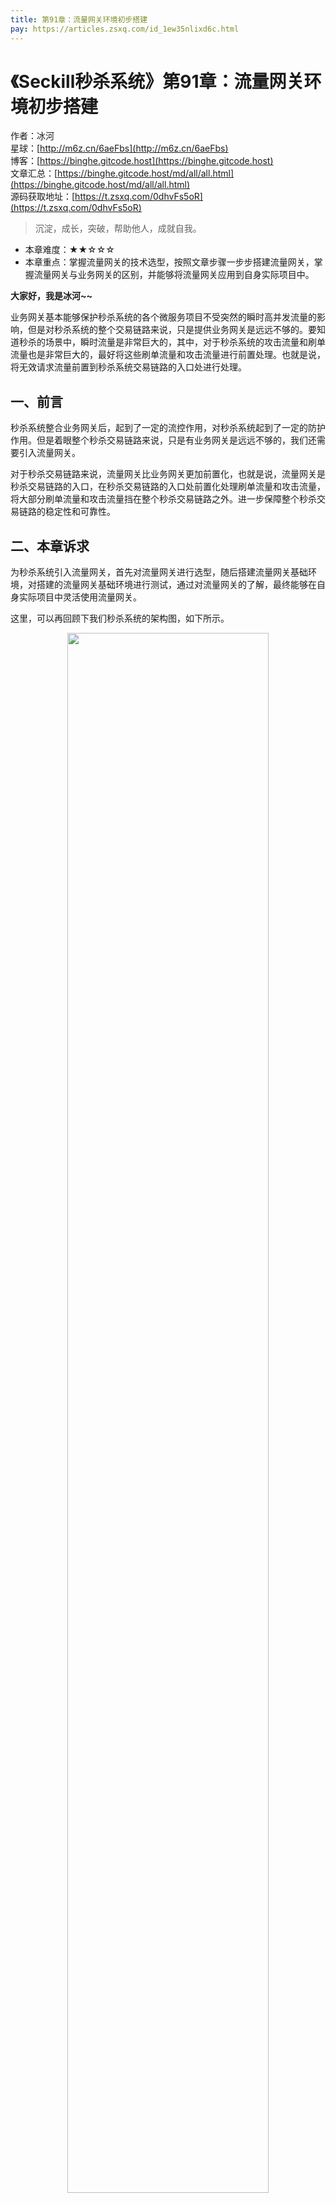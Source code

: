 ```yaml
---
title: 第91章：流量网关环境初步搭建
pay: https://articles.zsxq.com/id_1ew35nlixd6c.html
---
```


# 《Seckill秒杀系统》第91章：流量网关环境初步搭建

作者：冰河
<br/>星球：[http://m6z.cn/6aeFbs](http://m6z.cn/6aeFbs)
<br/>博客：[https://binghe.gitcode.host](https://binghe.gitcode.host)
<br/>文章汇总：[https://binghe.gitcode.host/md/all/all.html](https://binghe.gitcode.host/md/all/all.html)
<br/>源码获取地址：[https://t.zsxq.com/0dhvFs5oR](https://t.zsxq.com/0dhvFs5oR)

> 沉淀，成长，突破，帮助他人，成就自我。

* 本章难度：★★☆☆☆
* 本章重点：掌握流量网关的技术选型，按照文章步骤一步步搭建流量网关，掌握流量网关与业务网关的区别，并能够将流量网关应用到自身实际项目中。

**大家好，我是冰河~~**

业务网关基本能够保护秒杀系统的各个微服务项目不受突然的瞬时高并发流量的影响，但是对秒杀系统的整个交易链路来说，只是提供业务网关是远远不够的。要知道秒杀的场景中，瞬时流量是非常巨大的，其中，对于秒杀系统的攻击流量和刷单流量也是非常巨大的，最好将这些刷单流量和攻击流量进行前置处理。也就是说，将无效请求流量前置到秒杀系统交易链路的入口处进行处理。

## 一、前言

秒杀系统整合业务网关后，起到了一定的流控作用，对秒杀系统起到了一定的防护作用。但是着眼整个秒杀交易链路来说，只是有业务网关是远远不够的，我们还需要引入流量网关。

对于秒杀交易链路来说，流量网关比业务网关更加前置化，也就是说，流量网关是秒杀交易链路的入口，在秒杀交易链路的入口处前置化处理刷单流量和攻击流量，将大部分刷单流量和攻击流量挡在整个秒杀交易链路之外。进一步保障整个秒杀交易链路的稳定性和可靠性。

## 二、本章诉求

为秒杀系统引入流量网关，首先对流量网关进行选型，随后搭建流量网关基础环境，对搭建的流量网关基础环境进行测试，通过对流量网关的了解，最终能够在自身实际项目中灵活使用流量网关。

这里，可以再回顾下我们秒杀系统的架构图，如下所示。

<div align="center">
    <img src="https://binghe.gitcode.host/images/project/seckill/scekill-2023-05-10-003.png?raw=true" width="80%">
    <br/>
</div>

具体可以参见：《[第6章：秒杀系统总体方案目标与架构设计](https://articles.zsxq.com/id_6beq5lgdxv16.html)》的内容，这里不再赘述。

## 三、流量网关选型

流量网关选型的一个重要前提就是网关要能够承载超大流量，并且性能要高，占用的资源要少。众所众知，Nginx作为大部分互联网项目的负载均衡和反向代理服务器，其承载高并发、大流量的能力，以及高性能和资源占用少是有目共睹的。所以，我们在对流量网关进行选型时，主要是基于Nginx实现的网关进行选型。

基于Nginx实现的网关，常见的就是OpenResty和Kong网关，接下来我们就对二者进行简单的对比。

### 3.1 Nginx

无论是OpenResty还是Kong网关，其底层都是基于Nginx实现，在正式介绍OpenResty和Kong网关之前，我们先来简单介绍下Nginx。

Nginx是一个高性能的HTTP反向代理Web服务器，Nginx可以作为一个独立的Web服务器使用，也可以作为反向代理服务器与其他Web服务器配合使用。Nginx可以支持路由转发、负载均衡、SSL加密、TLS加密、能够预防网络攻击。同时，也支持URL重写，HTTP授权、HTTP/2 Server Push等等高级功能。

**注意：更多Nginx实战相关的内容，大家可以参考冰河整理的《[Nginx核心技术](https://binghe.gitcode.host/md/core/nginx/2023-07-23-%E3%80%8ANginx%E6%A0%B8%E5%BF%83%E6%8A%80%E6%9C%AF%E3%80%8B%E7%AC%AC01%E7%AB%A0-%E5%AE%89%E8%A3%85Nginx.html)》。**

对于Nginx来说，最重要的就是nginx.conf配置文件，nginx中所有的重要特性都可以在nginx.conf中进行配置，总体上会包含如下核心模块。

* 全局配置模块配置：Nginx的全局配置模块，可以配置Nginx的进程数，输出日志的目录和日志级别，工作进程数量，以及CPU绑核等。
* events模块配置：主要配置Nginx的进程连接数等信息。
* HTTP模块：主要配置Nginx请求相关的配置，例如监听的域名、端口号、反向代理等等。

### 3.2 OpenResty

## 查看完整文章

加入[冰河技术](http://m6z.cn/6aeFbs)知识星球，解锁完整技术文章与完整代码